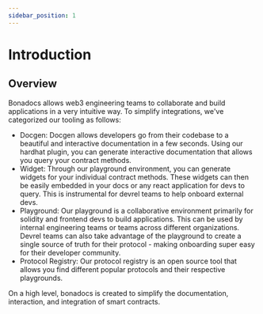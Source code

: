 ```yaml
---
sidebar_position: 1
---
```


# Introduction

## Overview

Bonadocs allows web3 engineering teams to collaborate and build applications in a very intuitive way. To simplify integrations, we've categorized our tooling as follows:

* Docgen: Docgen allows developers go from their codebase to a beautiful and interactive documentation in a few seconds. Using our hardhat plugin, you can generate interactive documentation that allows you query your contract methods.
* Widget: Through our playground environment, you can generate widgets for your individual contract methods. These widgets can then be easily embedded in your docs or any react application for devs to query. This is instrumental for devrel teams to help onboard external devs.
* Playground: Our playground is a collaborative environment primarily for solidity and frontend devs to build applications. This can be used by internal engineering teams or teams across different organizations. Devrel teams can also take advantage of the playground to create a single source of truth for their protocol - making onboarding super easy for their developer community.
* Protocol Registry: Our protocol registry is an open source tool that allows you find different popular protocols and their respective playgrounds.

On a high level, bonadocs is created to simplify the documentation, interaction, and integration of smart contracts.

<!-- ## Performance

NeXT Panel can run on relatively low-performance Linux systems, but for user experience reasons, we recommend at least 2GB of available system memory for OPcache and database to use, reducing disk IO consumption.

## Architecture

![Architecture](/img/system-architecture.svg) -->

